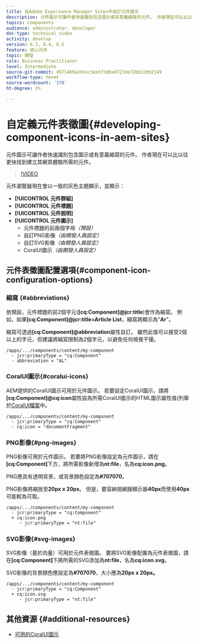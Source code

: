 ```yaml
---
title: 在Adobe Experience Manager Sites中自訂元件圖示
description: 元件圖示可讓作者快速識別包含圖示或有意義縮寫的元件。 作者現在可以比以往更快找到建立其網頁體驗所需的元件。
topics: components
audience: administrator, developer
doc-type: technical video
activity: develop
version: 6.3, 6.4, 6.5
feature: 核心元件
topic: 開發
role: Business Practitioner
level: Intermediate
source-git-commit: d9714b9a291ec3ee5f3dba9723de72bb120d2149
workflow-type: tm+mt
source-wordcount: '378'
ht-degree: 2%

---
```



# 自定義元件表徵圖{#developing-component-icons-in-aem-sites}

元件圖示可讓作者快速識別包含圖示或有意義縮寫的元件。 作者現在可以比以往更快找到建立其網頁體驗所需的元件。

>[!VIDEO](https://video.tv.adobe.com/v/16778/?quality=9&learn=on)

元件瀏覽器現在會以一致的灰色主題顯示，並顯示：

* **[!UICONTROL 元件群組]**
* **[!UICONTROL 元件標題]**
* **[!UICONTROL 元件說明]**
* **[!UICONTROL 元件圖示]**
   * 元件標題的前兩個字母&#x200B;*（預設）*
   * 自訂PNG影像&#x200B;*（由開發人員設定）*
   * 自訂SVG影像&#x200B;*（由開發人員設定）*
   * CoralUI圖示&#x200B;*（由開發人員設定）*

## 元件表徵圖配置選項{#component-icon-configuration-options}

### 縮寫 {#abbreviations}

依預設，元件標題的前2個字元(**[cq:Component]@jcr:title**)會作為縮寫。 例如，如果&#x200B;**[cq:Component]@jcr:title=Article List**，縮寫將顯示為&quot;**Ar**&quot;。

縮寫可透過&#x200B;**[cq:Component]@abbreviation**&#x200B;屬性自訂。 雖然此值可以接受2個以上的字元，但建議將縮寫限制為2個字元，以避免任何視覺干擾。

```plain
/apps/.../components/content/my-component
  - jcr:primaryType = "cq:Component"
  - abbreviation = "AL"
```

### CoralUI圖示{#coralui-icons}

AEM提供的CoralUI圖示可用於元件圖示。 若要設定CoralUI圖示，請將&#x200B;**[cq:Component]@cq:icon**&#x200B;屬性設為所需CoralUI圖示的HTML圖示屬性值(列舉於[CoralUI檔案](https://helpx.adobe.com/experience-manager/6-5/sites/developing/using/reference-materials/coral-ui/coralui3/Coral.Icon.html)中。

```plain
/apps/.../components/content/my-component
  - jcr:primaryType = "cq:Component"
  - cq:icon = "documentFragment"
```

### PNG影像{#png-images}

PNG影像可用於元件圖示。 若要將PNG影像設定為元件圖示，請在&#x200B;**[cq:Component]**&#x200B;下方，將所需影像新增為&#x200B;**nt:file**，名為&#x200B;**cq:icon.png**。

PNG應具有透明背景，或背景顏色設定為&#x200B;**#707070**。

PNG影像將縮放至&#x200B;**20px x 20px**。 但是，要容納視網膜顯示器&#x200B;**40px**&#x200B;而使用&#x200B;**40px**&#x200B;可能較為可取。

```plain
/apps/.../components/content/my-component
  - jcr:primaryType = "cq:Component"
  + cq:icon.png
     - jcr:primaryType = "nt:file"
```

### SVG影像{#svg-images}

SVG影像（基於向量）可用於元件表徵圖。 要將SVG影像配置為元件表徵圖，請在&#x200B;**[cq:Component]**&#x200B;下將所需的SVG添加為&#x200B;**nt:file**，名為&#x200B;**cq:icon.svg**。

SVG影像的背景顏色應設定為&#x200B;**#707070**，大小應為&#x200B;**20px x 20px。**

```plain
/apps/.../components/content/my-component
  - jcr:primaryType = "cq:Component"
  + cq:icon.svg
     - jcr:primaryType = "nt:file"
```

## 其他資源 {#additional-resources}

* [可用的CoralUI圖示](https://helpx.adobe.com/experience-manager/6-5/sites/developing/using/reference-materials/coral-ui/coralui3/Coral.Icon.html)
